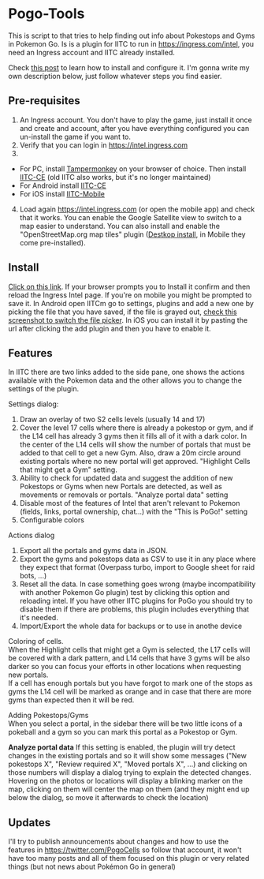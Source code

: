 # Pogo-Tools
This is script to that tries to help finding out info about Pokestops and Gyms in Pokemon Go. Is is a plugin for IITC to run in https://ingress.com/intel, you need an Ingress account and IITC already installed. 

Check [this post](https://www.reddit.com/r/TheSilphRoad/comments/9fn61y/tutorial_pogo_s2_plugin_for_ingress_intel/) to learn how to install and configure it. I'm gonna write my own description below, just follow whatever steps you find easier.

## Pre-requisites
  1. An Ingress account. You don't have to play the game, just install it once and create and account, after you have everything configured you can un-install the game if you want to.
  2. Verify that you can login in https://intel.ingress.com
  3.
* For PC, install [Tampermonkey](https://tampermonkey.net/) on your browser of choice. Then install  [IITC-CE](https://iitc.modos189.ru/build/release/total-conversion-build.user.js) (old IITC also works, but it's no longer maintained)
* For Android install [IITC-CE](https://play.google.com/store/apps/details?id=org.exarhteam.iitc_mobile)
* For iOS install [IITC-Mobile](https://apps.apple.com/es/app/iitc-mobile/id1032695947)
4. Load again https://intel.ingress.com (or open the mobile app) and check that it works. You can enable the Google Satellite view to switch to a map easier to understand. You can also install and enable the "OpenStreetMap.org map tiles" plugin ([Destkop install](https://iitc.modos189.ru/build/release/plugins/basemap-openstreetmap.user.js), in Mobile they come pre-installed).
 
## Install
<a href='https://gitlab.com/AlfonsoML/pogo-s2/raw/master/s2check.user.js?inline=false'>Click on this link</a>. If your browser prompts you to Install it confirm and then reload the Ingress Intel page. If you're on mobile you might be prompted to save it. In Android open IITCm go to settings, plugins and add a new one by picking the file that you have saved, if the file is grayed out, [check this screenshot to switch the file picker](https://twitter.com/PogoCells/status/1103547605521481728). In iOS you can install it by pasting the url after clicking the add plugin and then you have to enable it.

## Features  
In IITC there are two links added to the side pane, one shows the actions available with the Pokemon data and the other allows you to change the settings of the plugin.
 
Settings dialog:
  1. Draw an overlay of two S2 cells levels (usually 14 and 17)
  2. Cover the level 17 cells where there is already a pokestop or gym, and if the L14 cell has already 3 gyms then it fills all of it with a dark color. In the center of the L14 cells will show the number of portals that must be added to that cell to get a new Gym. Also, draw a 20m circle around existing portals where no new portal will get approved. "Highlight Cells that might get a Gym" setting.
  3. Ability to check for updated data and suggest the addition of new Pokestops or Gyms when new Portals are detected, as well as movements or removals or portals. "Analyze portal data" setting
  4. Disable most of the features of Intel that aren't relevant to Pokemon (fields, links, portal ownership, chat...) with the "This is PoGo!" setting
  5. Configurable colors
  
Actions dialog
  1. Export all the portals and gyms data in JSON.
  2. Export the gyms and pokestops data as CSV to use it in any place where they expect that format (Overpass turbo, import to Google sheet for raid bots, ...)
  3. Reset all the data. In case something goes wrong (maybe incompatibility with another Pokemon Go plugin) test by clicking this option and reloading intel. If you have other IITC plugins for PoGo you should try to disable them if there are problems, this plugin includes everything that it's needed.  
  4. Import/Export the whole data for backups or to use in anothe device


Coloring of cells.  
When the Highlight cells that might get a Gym is selected, the L17 cells will be covered with a dark pattern, and L14 cells that have 3 gyms will be also darker so you can focus your efforts in other locations when requesting new portals.  
If a cell has enough portals but you have forgot to mark one of the stops as gyms the L14 cell will be marked as orange and in case that there are more gyms than expected then it will be red.
 
Adding Pokestops/Gyms  
When you select a portal, in the sidebar there will be two little icons of a pokeball and a gym so you can mark this portal as a Pokestop or Gym.  

**Analyze portal data**
If this setting is enabled, the plugin will try detect changes in the existing portals and so it will show some messages ("New pokestops X", "Review required X", "Moved portals X", ...) and clicking on those numbers will display a dialog trying to explain the detected changes. Hovering on the photos or locations will display a blinking marker on the map, clicking on them will center the map on them (and they might end up below the dialog, so move it afterwards to check the location)

## Updates
I'll try to publish announcements about changes and how to use the features in https://twitter.com/PogoCells so follow that account, it won't have too many posts and all of them focused on this plugin or very related things (but not news about Pokémon Go in general)
